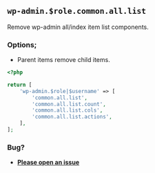 ## `wp-admin.$role.common.all.list`

Remove wp-admin all/index item list components.

### Options;

* Parent items remove child items. 

```php
<?php

return [
    'wp-admin.$role|$username' => [
        'common.all.list',
        'common.all.list.count',
        'common.all.list.cols',
        'common.all.list.actions',
    ],
];
```

### Bug?

* **[Please open an issue](https://github.com/soberwp/intervention/issues/new?title=[wp-admin.common.all.list]&labels=bug&assignees=darrenjacoby)**
